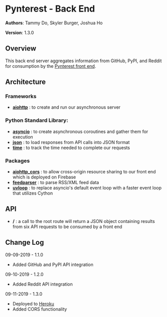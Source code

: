 # Pynterest - Back End

**Authors**: Tammy Do, Skyler Burger, Joshua Ho

**Version**: 1.3.0

## Overview
This back end server aggregates information from GitHub, PyPI, and Reddit for consumption by the [Pynterest front end](https://pynterest-58401.firebaseapp.com/).

## Architecture
### Frameworks
- [**aiohttp**](https://pypi.org/project/aiohttp/) : to create and run our asynchronous server

### Python Standard Library:
- [**asyncio**](https://docs.python.org/3/library/asyncio.html) : to create asynchronous coroutines and gather them for execution
- [**json**](https://docs.python.org/3/library/json.html) : to load responses from API calls into JSON format
- [**time**](https://docs.python.org/3/library/time.html) : to track the time needed to complete our requests

### Packages
- [**aiohttp_cors**](https://pypi.org/project/aiohttp_cors/) : to allow cross-origin resource sharing to our front end which is deployed on Firebase
- [**feedparser**](https://pypi.org/project/feedparser/) : to parse RSS/XML feed data
- [**uvloop**](https://pypi.org/project/uvloop/) : to replace asyncio's default event loop with a faster event loop that utilizes Cython

## API
- **/** : a call to the root route will return a JSON object containing results from six API requests to be consumed by a front end

## Change Log
09-09-2019 - 1.1.0
- Added GitHub and PyPI API integration

09-10-2019 - 1.2.0
- Added Reddit API integration

09-11-2019 - 1.3.0
- Deployed to [Heroku](https://pyn-terest.herokuapp.com/)
- Added CORS functionality